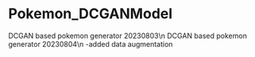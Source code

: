 # Pokemon_DCGANModel

DCGAN based pokemon generator 20230803\n
DCGAN based pokemon generator 20230804\n
-added data augmentation
